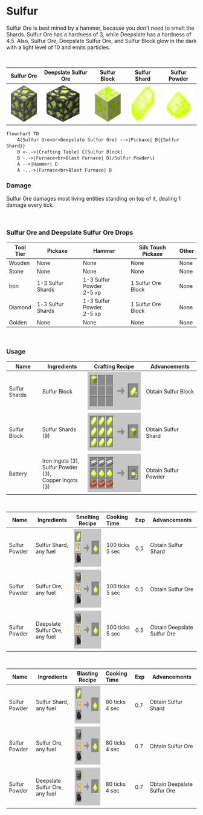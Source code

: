 # Sulfur

Sulfur Ore is best mined by a hammer, because you don't need to smelt the Shards.
Sulfur Ore has a hardness of 3, while Deepslate has a hardness of 4.5.
Also, Sulfur Ore,  Deepslate Sulfur Ore, and Sulfur Block glow in the dark with a light level of 10 and emits particles.

<br>

| Sulfur Ore                                                                 | Deepslate Sulfur Ore                                                                           | Sulfur Block                                                                   | Sulfur Shard                                                                   | Sulfur Powder                                                                    |
|----------------------------------------------------------------------------|------------------------------------------------------------------------------------------------|--------------------------------------------------------------------------------|--------------------------------------------------------------------------------|----------------------------------------------------------------------------------|
| <img src="./img/sulfur_ore.png" alt="Sulfur Ore" height="100" width="100"> | <img src="./img/deepslate_sulfur_ore.png" alt="Deepslate Sulfur Ore" height="100" width="100"> | <img src="./img/sulfur_block.png" alt="Sulfur Block" height="100" width="100"> | <img src="./img/sulfur_shard.png" alt="Sulfur Shard" height="100" width="100"> | <img src="./img/sulfur_powder.png" alt="Sulfur Powder" height="100" width="100"> |


```mermaid
flowchart TD
    A(Sulfur Ore<br>Deepslate Sulfur Ore) -->|Pickaxe| B{{Sulfur Shard}}
    B <-.->|Crafting Table| C[Sulfur Block]
    B -.->|Furnace<br>Blast Furnace| D[/Sulfur Powder\]
    A -->|Hammer| D
    A -..->|Furnace<br>Blast Furnace| D
```

### Damage 

Sulfur Ore damages most living entities standing on top of it, dealing 1 damage every tick.

<br>

### Sulfur Ore and Deepslate Sulfur Ore Drops

| Tool Tier | Pickaxe           | Hammer                       | Silk Touch Pickaxe  | Other |
|-----------|-------------------|------------------------------|---------------------|-------|
| Wooden    | None              | None                         | None                | None  |
| Stone     | None              | None                         | None                | None  |
| Iron      | 1-3 Sulfur Shards | 1-3 Sulfur Powder<br/>2-5 xp | 1 Sulfur Ore Block  | None  |
| Diamond   | 1-3 Sulfur Shards | 1-3 Sulfur Powder<br/>2-5 xp | 1 Sulfur Ore Block  | None  |
| Golden    | None              | None                         | None                | None  |

<br>

### Usage

| Name          | Ingredients                                                     | Crafting Recipe                                                        | Advancements           |
|---------------|-----------------------------------------------------------------|------------------------------------------------------------------------|------------------------|
| Sulfur Shards | Sulfur Block                                                    | <img src="./img/recipe_sulfur_2.png" alt="Sulfur Recipe" height="100"> | Obtain Sulfur Block    |
| Sulfur Block  | Sulfur Shards (9)                                               | <img src="./img/recipe_sulfur_1.png" alt="Sulfur Recipe" height="100"> | Obtain Sulfur Shard    |
| Battery       | Iron Ingots (3),<br/> Sulfur Powder (3),<br/> Copper Ingots (3) | <img src="./img/recipe_sulfur_3.png" alt="Sulfur Recipe" height="100"> | Obtain Sulfur Powder   |

<br>

| Name          | Ingredients                        | Smelting Recipe                                                        | Cooking Time       | Exp | Advancements                |
|---------------|------------------------------------|------------------------------------------------------------------------|:-------------------|:----|-----------------------------|
| Sulfur Powder | Sulfur Shard, <br>any fuel         | <img src="./img/recipe_sulfur_4.png" alt="Sulfur Recipe" height="100"> | 100 ticks<br>5 sec | 0.5 | Obtain Sulfur Shard         |
| Sulfur Powder | Sulfur Ore, <br>any fuel           | <img src="./img/recipe_sulfur_5.png" alt="Sulfur Recipe" height="100"> | 100 ticks<br>5 sec | 0.5 | Obtain Sulfur Ore           |
| Sulfur Powder | Deepslate Sulfur Ore, <br>any fuel | <img src="./img/recipe_sulfur_6.png" alt="Sulfur Recipe" height="100"> | 100 ticks<br>5 sec | 0.5 | Obtain Deepslate Sulfur Ore |

<br>

| Name          | Ingredients                        | Blasting Recipe                                                        | Cooking Time      | Exp | Advancements                |
|---------------|------------------------------------|------------------------------------------------------------------------|:------------------|:----|-----------------------------|
| Sulfur Powder | Sulfur Shard, <br>any fuel         | <img src="./img/recipe_sulfur_4.png" alt="Sulfur Recipe" height="100"> | 80 ticks<br>4 sec | 0.7 | Obtain Sulfur Shard         |
| Sulfur Powder | Sulfur Ore, <br>any fuel           | <img src="./img/recipe_sulfur_5.png" alt="Sulfur Recipe" height="100"> | 80 ticks<br>4 sec | 0.7 | Obtain Sulfur Ore           |
| Sulfur Powder | Deepslate Sulfur Ore, <br>any fuel | <img src="./img/recipe_sulfur_6.png" alt="Sulfur Recipe" height="100"> | 80 ticks<br>4 sec | 0.7 | Obtain Deepslate Sulfur Ore |
